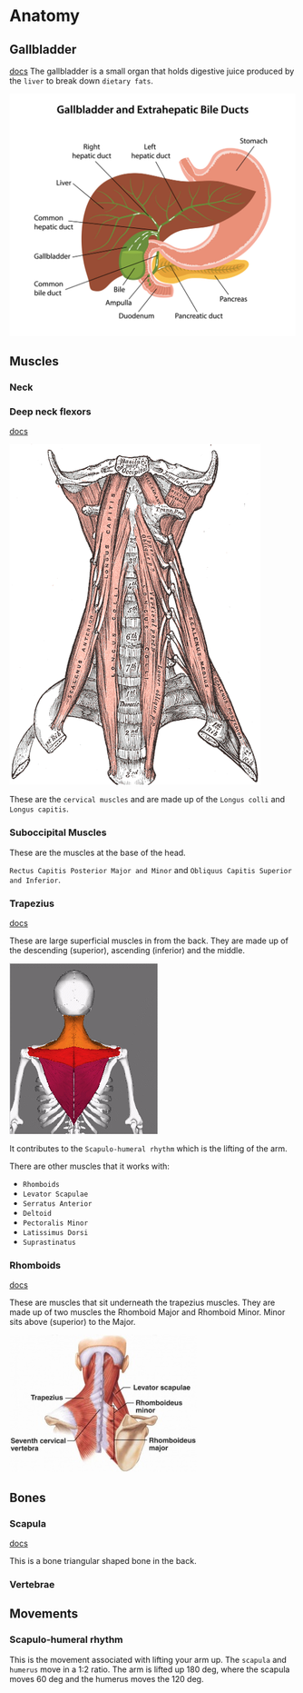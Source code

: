 # Anatomy

## Gallbladder

[docs](https://www.betterhealth.vic.gov.au/health/conditionsandtreatments/gallbladder-gallstones-and-surgery)
The gallbladder is a small organ that holds digestive juice produced by the `liver` to break down `dietary fats`.

![Gallbladder location](/static/images/body_anatomy_gallbladder.jpg)

## Muscles

### Neck

### Deep neck flexors

[docs](https://www.physio-pedia.com/Cervical_Deep_Neck_Flexors)

![Neck muscles](./Prevertebral_neck_muscles.png)

These are the `cervical muscles` and are made up of the `Longus colli` and `Longus capitis`.

### Suboccipital Muscles

These are the muscles at the base of the head.

`Rectus Capitis Posterior Major and Minor` and `Obliquus Capitis Superior and Inferior`.

### Trapezius

[docs](https://www.physio-pedia.com/Trapezius)

These are large superficial muscles in from the back. They are made up of the descending (superior), ascending (inferior) and the middle.

![Trapezius](./trapezius.png)

It contributes to the `Scapulo-humeral rhythm` which is the lifting of the arm.

There are other muscles that it works with:

- `Rhomboids`
- `Levator Scapulae`
- `Serratus Anterior`
- `Deltoid`
- `Pectoralis Minor`
- `Latissimus Dorsi`
- `Suprastinatus`

### Rhomboids

[docs](https://www.physio-pedia.com/Rhomboids)

These are muscles that sit underneath the trapezius muscles. They are made up of two muscles the Rhomboid Major and Rhomboid Minor. Minor sits above (superior) to the Major.

![Romboid with Trapezius and Scapula](./Scapula%20muscles.jpg)

## Bones

### Scapula

[docs](https://www.physio-pedia.com/Scapula)

This is a bone triangular shaped bone in the back.

### Vertebrae

## Movements

### Scapulo-humeral rhythm

This is the movement associated with lifting your arm up. The `scapula` and `humerus` move in a 1:2 ratio. The arm is lifted up 180 deg, where the scapula moves 60 deg and the humerus moves the 120 deg.
